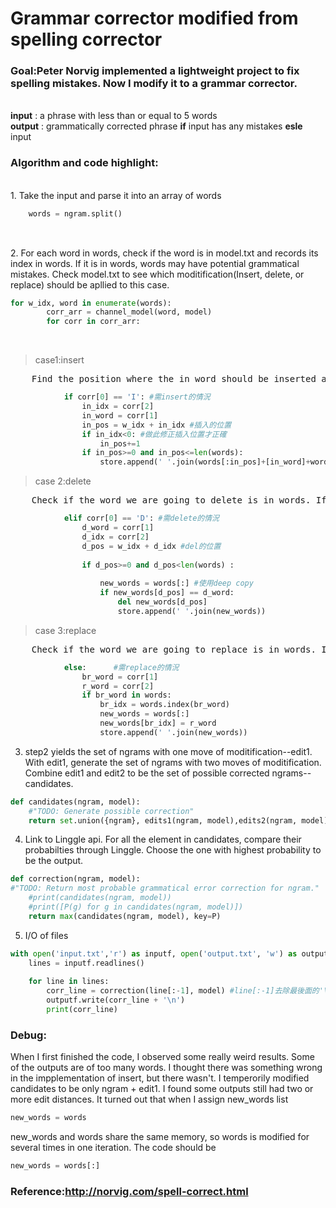 # Grammar corrector modified from spelling corrector

### Goal:Peter Norvig implemented a lightweight project to fix spelling mistakes. Now I modify it to a grammar corrector.
<br>
<b>input</b> : a phrase with less than or equal to 5 words
<br>
<b>output</b> : grammatically corrected phrase <b>if</b> input has any mistakes <b>esle</b> input
<br>

### Algorithm and code highlight:
<br>
1. Take the input and parse it into an array of words

```python
    words = ngram.split()
    
```
<br>
2. For each word in words, check if the word is in model.txt and records its index in words. If it is in words, words may have potential grammatical mistakes. Check model.txt to see which moditification(Insert, delete, or replace) should be apllied to this case. 

```python
for w_idx, word in enumerate(words):
        corr_arr = channel_model(word, model)
        for corr in corr_arr:
```
<br>

> case1:insert 
<pre>
    Find the position where the in_word should be inserted and then insert it.
</pre> 
```python
            if corr[0] == 'I': #需insert的情況
                in_idx = corr[2]
                in_word = corr[1]
                in_pos = w_idx + in_idx #插入的位置
                if in_idx<0: #做此修正插入位置才正確
                    in_pos+=1   
                if in_pos>=0 and in_pos<=len(words):
                    store.append(' '.join(words[:in_pos]+[in_word]+words[in_pos:]))
```

> case 2:delete
<pre>
    Check if the word we are going to delete is in words. If it is, delete is.
</pre>
```python
            elif corr[0] == 'D': #需delete的情況
                d_word = corr[1]
                d_idx = corr[2]
                d_pos = w_idx + d_idx #del的位置
                
                if d_pos>=0 and d_pos<len(words) :
                    
                    new_words = words[:] #使用deep copy
                    if new_words[d_pos] == d_word:
                        del new_words[d_pos]
                        store.append(' '.join(new_words))
```
>case 3:replace
<pre>
    Check if the word we are going to replace is in words. If it is, replace it with the word indicated in model.
</pre>
```python     
            else:      #需replace的情況
                br_word = corr[1]
                r_word = corr[2]
                if br_word in words:
                    br_idx = words.index(br_word)
                    new_words = words[:]
                    new_words[br_idx] = r_word
                    store.append(' '.join(new_words))
``` 
3. step2 yields the set of ngrams with one move of moditification--edit1. With edit1, generate the set of ngrams with two moves of moditification. Combine edit1 and edit2 to be the set of possible corrected ngrams--candidates. 
```python
def candidates(ngram, model): 
    #"TODO: Generate possible correction"
    return set.union({ngram}, edits1(ngram, model),edits2(ngram, model))
```

4. Link to Linggle api. For all the element in candidates, compare their probabilties through Linggle. Choose the one with highest probability to be the output.
```python
def correction(ngram, model): 
#"TODO: Return most probable grammatical error correction for ngram."
    #print(candidates(ngram, model))
    #print([P(g) for g in candidates(ngram, model)])
    return max(candidates(ngram, model), key=P)
```
5. I/O of files
```python
with open('input.txt','r') as inputf, open('output.txt', 'w') as outputf:
    lines = inputf.readlines()
    
    for line in lines:
        corr_line = correction(line[:-1], model) #line[:-1]去除最後面的'\n'
        outputf.write(corr_line + '\n')
        print(corr_line)
```        

### Debug:
When I first finished the code, I observed some really weird results. Some of the outputs are of too many words. I thought there was something wrong in the impplementation of insert, but there wasn't. I temperorily
modified candidates to be only ngram + edit1. I found some outputs still had two or more edit distances. It turned out that when I assign new_words list
```python
new_words = words
```
new_words and words share the same memory, so words is modified for several times in one iteration. The code should be
```python
new_words = words[:]
```
### Reference:http://norvig.com/spell-correct.html


